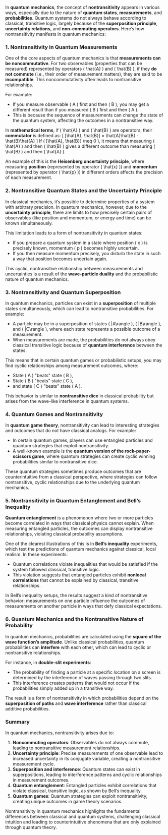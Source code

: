 In **quantum mechanics**, the concept of **nontransitivity** appears in various ways, especially due to the nature of **quantum states**, **measurements**, and **probabilities**. Quantum systems do not always behave according to classical, transitive logic, largely because of the **superposition principle**, **uncertainty relations**, and **non-commuting operators**. Here’s how nontransitivity manifests in quantum mechanics:

### 1. Nontransitivity in Quantum Measurements
One of the core aspects of quantum mechanics is that **measurements can be noncommutative**. For two observables (properties that can be measured) represented by operators \( \hat{A} \) and \( \hat{B} \), if they **do not commute** (i.e., their order of measurement matters), they are said to be **incompatible**. This noncommutativity often leads to nontransitive relationships.

For example:
- If you measure observable \( A \) first and then \( B \), you may get a different result than if you measured \( B \) first and then \( A \).
- This is because the sequence of measurements can change the state of the quantum system, affecting the outcomes in a nontransitive way.

In **mathematical terms**, if \( \hat{A} \) and \( \hat{B} \) are operators, their **commutator** is defined as:
\[
[\hat{A}, \hat{B}] = \hat{A}\hat{B} - \hat{B}\hat{A}
\]
If \( [\hat{A}, \hat{B}] \neq 0 \), it means that measuring \( \hat{A} \) and then \( \hat{B} \) gives a different outcome than measuring \( \hat{B} \) and then \( \hat{A} \).

An example of this is the **Heisenberg uncertainty principle**, where measuring **position** (represented by operator \( \hat{x} \)) and **momentum** (represented by operator \( \hat{p} \)) in different orders affects the precision of each measurement.

### 2. Nontransitive Quantum States and the Uncertainty Principle
In classical mechanics, it’s possible to determine properties of a system with arbitrary precision. In quantum mechanics, however, due to the **uncertainty principle**, there are limits to how precisely certain pairs of observables (like position and momentum, or energy and time) can be known simultaneously.

This limitation leads to a form of nontransitivity in quantum states:
- If you prepare a quantum system in a state where position \( x \) is precisely known, momentum \( p \) becomes highly uncertain.
- If you then measure momentum precisely, you disturb the state in such a way that position becomes uncertain again.

This cyclic, nontransitive relationship between measurements and uncertainties is a result of the **wave-particle duality** and the probabilistic nature of quantum mechanics.

### 3. Nontransitivity and Quantum Superposition
In quantum mechanics, particles can exist in a **superposition** of multiple states simultaneously, which can lead to nontransitive probabilities. For example:
- A particle may be in a superposition of states \( |A\rangle \), \( |B\rangle \), and \( |C\rangle \), where each state represents a possible outcome of a measurement.
- When measurements are made, the probabilities do not always obey classical transitive logic because of **quantum interference** between the states.

This means that in certain quantum games or probabilistic setups, you may find cyclic relationships among measurement outcomes, where:
- State \( A \) "beats" state \( B \),
- State \( B \) "beats" state \( C \),
- and state \( C \) "beats" state \( A \).

This behavior is similar to **nontransitive dice** in classical probability but arises from the wave-like interference in quantum systems.

### 4. Quantum Games and Nontransitivity
In **quantum game theory**, nontransitivity can lead to interesting strategies and outcomes that do not have classical analogs. For example:
- In certain quantum games, players can use entangled particles and quantum strategies that exploit nontransitivity.
- A well-known example is the **quantum version of the rock-paper-scissors game**, where quantum strategies can create cyclic winning probabilities similar to nontransitive dice.

These quantum strategies sometimes produce outcomes that are counterintuitive from a classical perspective, where strategies can follow nontransitive, cyclic relationships due to the underlying quantum mechanics.

### 5. Nontransitivity in Quantum Entanglement and Bell’s Inequality
**Quantum entanglement** is a phenomenon where two or more particles become correlated in ways that classical physics cannot explain. When measuring entangled particles, the outcomes can display nontransitive relationships, violating classical probability assumptions.

One of the clearest illustrations of this is in **Bell’s inequality** experiments, which test the predictions of quantum mechanics against classical, local realism. In these experiments:
- Quantum correlations violate inequalities that would be satisfied if the system followed classical, transitive logic.
- This violation suggests that entangled particles exhibit **nonlocal correlations** that cannot be explained by classical, transitive relationships.

In Bell’s inequality setups, the results suggest a kind of nontransitive behavior: measurements on one particle influence the outcomes of measurements on another particle in ways that defy classical expectations.

### 6. Quantum Mechanics and the Nontransitive Nature of Probability
In quantum mechanics, probabilities are calculated using the **square of the wave function’s amplitude**. Unlike classical probabilities, quantum probabilities can **interfere** with each other, which can lead to cyclic or nontransitive relationships.

For instance, in **double-slit experiments**:
- The probability of finding a particle at a specific location on a screen is determined by the interference of waves passing through two slits.
- This interference creates patterns that would not occur if the probabilities simply added up in a transitive way.

The result is a form of nontransitivity in which probabilities depend on the **superposition of paths** and **wave interference** rather than classical additive probabilities.

### Summary
In quantum mechanics, nontransitivity arises due to:
1. **Noncommuting operators**: Observables do not always commute, leading to nontransitive measurement relationships.
2. **Uncertainty principle**: Precise measurements of one observable lead to increased uncertainty in its conjugate variable, creating a nontransitive measurement cycle.
3. **Superposition and interference**: Quantum states can exist in superpositions, leading to interference patterns and cyclic relationships in measurement outcomes.
4. **Quantum entanglement**: Entangled particles exhibit correlations that violate classical, transitive logic, as shown by Bell’s inequality.
5. **Quantum games**: Quantum strategies can exploit nontransitivity, creating unique outcomes in game theory scenarios.

Nontransitivity in quantum mechanics highlights the fundamental differences between classical and quantum systems, challenging classical intuition and leading to counterintuitive phenomena that are only explained through quantum theory.

